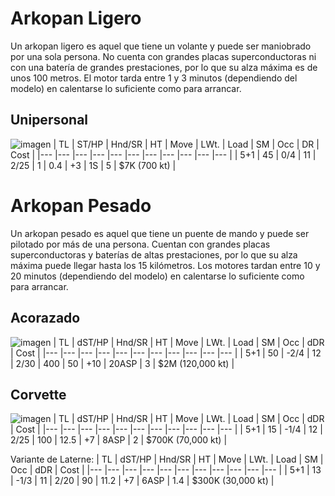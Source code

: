 # Arkopan Ligero
Un arkopan ligero es aquel que tiene un volante y puede ser maniobrado por una sola persona. No cuenta con grandes placas superconductoras ni con una batería de grandes prestaciones, por lo que su alza máxima es de unos 100 metros. El motor tarda entre 1 y 3 minutos (dependiendo del modelo) en calentarse lo suficiente como para arrancar.

## Unipersonal
![imagen](https://cosas-de-vido.neocities.org/rpg/cronicas-del-pentacoro/imgs/arkopan-ligero-1.png)
| TL  | ST/HP | Hnd/SR | HT | Move | LWt. | Load | SM | Occ | DR | Cost         |
|---  |---    |---     |--- |---   |---   |---   |--- |---  |--- |---           |
| 5+1 | 45    | 0/4    | 11 | 2/25 | 1    | 0.4  | +3 | 1S  | 5  | $7K (700 kt) |

# Arkopan Pesado
Un arkopan pesado es aquel que tiene un puente de mando y puede ser pilotado por más de una persona. Cuentan con grandes placas superconductoras y baterías de altas prestaciones, por lo que su alza máxima puede llegar hasta los 15 kilómetros. Los motores tardan entre 10 y 20 minutos (dependiendo del modelo) en calentarse lo suficiente como para arrancar.

## Acorazado
![imagen](https://cosas-de-vido.neocities.org/rpg/cronicas-del-pentacoro/imgs/arkopan-pesado-2.png)
| TL  | dST/HP | Hnd/SR | HT | Move | LWt. | Load | SM  | Occ   | dDR | Cost             |
|---  |---     |---     |--- |---   |---   |---   |---  |---    |---  |---               |
| 5+1 | 50     | -2/4   | 12 | 2/30 | 400  | 50   | +10 | 20ASP | 3   | $2M (120,000 kt) |


## Corvette
![imagen](https://cosas-de-vido.neocities.org/rpg/cronicas-del-pentacoro/imgs/arkopan-pesado-5.png)
| TL  | dST/HP | Hnd/SR | HT | Move | LWt. | Load | SM | Occ  | dDR | Cost              |
|---  |---     |---     |--- |---   |---   |---   |--- |---   |---  |---                |
| 5+1 | 15     | -1/4   | 12 | 2/25 | 100  | 12.5 | +7 | 8ASP | 2   | $700K (70,000 kt) |

Variante de Laterne:
| TL  | dST/HP | Hnd/SR | HT | Move | LWt. | Load | SM | Occ  | dDR | Cost              |
|---  |---     |---     |--- |---   |---   |---   |--- |---   |---  |---                |
| 5+1 | 13     | -1/3   | 11 | 2/20 | 90   | 11.2 | +7 | 6ASP | 1.4 | $300K (30,000 kt) |

